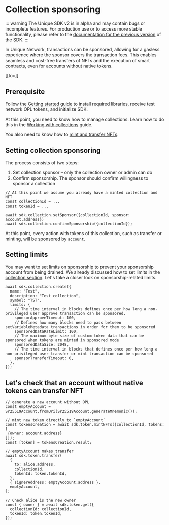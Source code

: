 # Collection sponsoring

::: warning
The Unique SDK v2 is in alpha and may contain bugs or incomplete features. For production use or to access more stable functionality, please refer to the [documentation for the previous version](../getting-started.md) of the SDK.
:::

In Unique Network, transactions can be sponsored, allowing for a gasless experience where the sponsor covers the transaction fees. This enables seamless and cost-free transfers of NFTs and the execution of smart contracts, even for accounts without native tokens.

[[toc]]


## Prerequisite

Follow the [Getting started guide](./quick-start.md) to install required libraries, receive test network OPL tokens, and initialize SDK.

At this point, you need to know how to manage collections. Learn how to do this in the [Working with collections](./collections.md) guide.

You also need to know how to [mint and transfer NFTs](./tokens.md).

## Setting collection sponsoring

The process consists of two steps:

1. Set collection sponsor – only the collection owner or admin can do
2. Confirm sponsorship. The sponsor should confirm willingness to sponsor a collection

```ts:no-line-numbers
// At this point we assume you already have a minted collection and NFT
const collectionId = ...
const tokenId = ...

await sdk.collection.setSponsor({collectionId, sponsor: account.address})
await sdk.collection.confirmSponsorship({collectionId});
```

At this point, every action with tokens of this collection, such as transfer or minting, will be sponsored by `account`.

## Setting limits

You may want to set limits on sponsorship to prevent your sponsorship account from being drained. We already discussed how to set limits in the [collection section](collections.md#collection-limits). Let's take a closer look on sponsorship-related limits.

<!-- TODO setVariableMetadata is not the case anymore -->

```ts:no-line-numbers
await sdk.collection.create({
  name: "Test",
  description: "Test collection",
  symbol: "TST",
  limits: {
    // The time interval in blocks defines once per how long a non-privileged user approve transaction can be sponsored.
    sponsorApproveTimeout: 100,
    // Defines how many blocks need to pass between setVariableMetadata transactions in order for them to be sponsored
    sponsoredDataRateLimit: 100,
    // The maximum byte size of custom token data that can be sponsored when tokens are minted in sponsored mode
    sponsoredDataSize: 2048,
    // The time interval in blocks that defines once per how long a non-privileged user transfer or mint transaction can be sponsored
    sponsorTransferTimeout: 0,
  },
});
```

## Let's check that an account without native tokens can transfer NFT

```ts:no-line-numbers
// generate a new account without OPL
const emptyAccount = Sr25519Account.fromUri(Sr25519Account.generateMnemonic());

// mint new token directly to `emptyAccount`
const tokensCreation = await sdk.token.mintNFTs({collectionId, tokens: [
 {owner: account.address}
]});
const [token] = tokensCreation.result;

// emptyAccount makes transfer
await sdk.token.transfer(
  {
    to: alice.address,
    collectionId,
    tokenId: token.tokenId,
  },
  { signerAddress: emptyAccount.address },
  emptyAccount,
);

// Check alice is the new owner
const { owner } = await sdk.token.get({
  collectionId: collectionId,
  tokenId: token.tokenId,
});
```

